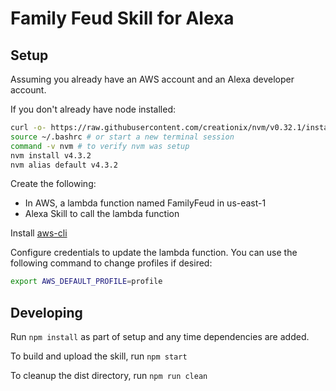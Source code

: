 # Family Feud Skill for Alexa

## Setup

Assuming you already have an AWS account and an Alexa developer account.

If you don't already have node installed:

```sh
curl -o- https://raw.githubusercontent.com/creationix/nvm/v0.32.1/install.sh | bash
source ~/.bashrc # or start a new terminal session
command -v nvm # to verify nvm was setup
nvm install v4.3.2
nvm alias default v4.3.2
```

Create the following:
* In AWS, a lambda function named FamilyFeud in us-east-1
* Alexa Skill to call the lambda function

Install [aws-cli](http://docs.aws.amazon.com/cli/latest/userguide/installing.html)

Configure credentials to update the lambda function.  You can use the following command
to change profiles if desired:

```sh
export AWS_DEFAULT_PROFILE=profile
```

## Developing

Run `npm install` as part of setup and any time dependencies are added.

To build and upload the skill, run `npm start`

To cleanup the dist directory, run `npm run clean`
